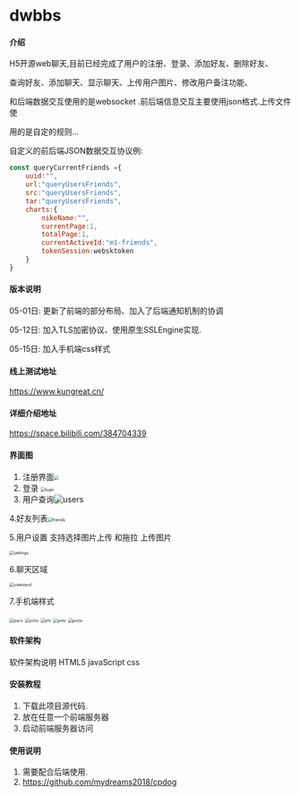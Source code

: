 # dwbbs

#### 介绍
H5开源web聊天,目前已经完成了用户的注册、登录、添加好友、删除好友、

查询好友、添加聊天、显示聊天、上传用户图片、修改用户备注功能、

和后端数据交互使用的是websocket .前后端信息交互主要使用json格式.上传文件使

用的是自定的规则...

自定义的前后端JSON数据交互协议例:

```js
const queryCurrentFriends ={
    uuid:"",
    url:"queryUsersFriends",
    src:"queryUsersFriends",
    tar:"queryUsersFriends",
    charts:{
        nikeName:"",
        currentPage:1,
        totalPage:1,
        currentActiveId:"m1-friends",
        tokenSession:websktoken
    }
}
```
#### 版本说明
05-01日: 更新了前端的部分布局、加入了后端通知机制的协调

05-12日: 加入TLS加密协议、使用原生SSLEngine实现.

05-15日: 加入手机端css样式

#### 线上测试地址
https://www.kungreat.cn/
#### 详细介绍地址
https://space.bilibili.com/384704339
#### 界面图

1. 注册界面<img src="./images_md/register.PNG" style="zoom:50%;" />
2. 登录 <img src="./images_md/login.PNG" alt="login" style="zoom:50%;" />
3. 用户查询![users](./images_md/users.PNG)

4.好友列表<img src="./images_md/friends.PNG" alt="friends" style="zoom:50%;" />

5.用户设置 支持选择图片上传 和拖拉 上传图片

<img src="./images_md/settings.PNG" alt="settings" style="zoom:50%;" />

6.聊天区域

<img src="./images_md/viewsend.PNG" alt="viewsend" style="zoom:50%;" />

7.手机端样式

<img src="./images_md/pacs.PNG" alt="pacs" style="zoom:50%;" />

<img src="./images_md/pchs.PNG" alt="pchs" style="zoom:50%;" />

<img src="./images_md/pfs.PNG" alt="pfs" style="zoom:50%;" />

<img src="./images_md/pnts.PNG" alt="pnts" style="zoom:50%;" />

<img src="./images_md/pscts.PNG" alt="pscts" style="zoom:50%;" />

#### 软件架构

软件架构说明
HTML5  javaScript  css  

#### 安装教程

1.  下载此项目源代码.
2.  放在任意一个前端服务器
3.  启动前端服务器访问

#### 使用说明

1.  需要配合后端使用.
2.  https://github.com/mydreams2018/cpdog
